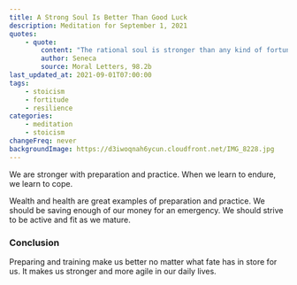 ```yaml
---
title: A Strong Soul Is Better Than Good Luck
description: Meditation for September 1, 2021
quotes:
    - quote:
        content: "The rational soul is stronger than any kind of fortune — from its own share it guides its affairs here or there, and is itself the cause of a happy or miserable life."
        author: Seneca
        source: Moral Letters, 98.2b
last_updated_at: 2021-09-01T07:00:00
tags:
    - stoicism
    - fortitude
    - resilience
categories:
    - meditation
    - stoicism
changeFreq: never
backgroundImage: https://d3iwoqnah6ycun.cloudfront.net/IMG_8228.jpg
---
```


We are stronger with preparation and practice. When we learn to endure, we learn to cope.

Wealth and health are great examples of preparation and practice. We should be saving enough of our money for an 
emergency. We should strive to be active and fit as we mature.

### Conclusion

Preparing and training make us better no matter what fate has in store for us. It makes us stronger and more agile in 
our daily lives.
